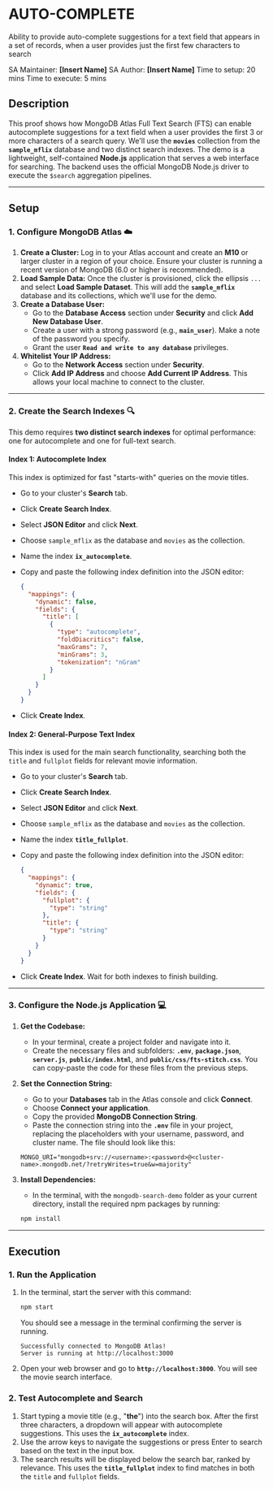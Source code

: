# AUTO-COMPLETE

Ability to provide auto-complete suggestions for a text field that appears in a set of records, when a user provides just the first few characters to search

SA Maintainer: **[Insert Name]**
SA Author: **[Insert Name]**
Time to setup: 20 mins
Time to execute: 5 mins

## Description

This proof shows how MongoDB Atlas Full Text Search (FTS) can enable autocomplete suggestions for a text field when a user provides the first 3 or more characters of a search query. We'll use the **`movies`** collection from the **`sample_mflix`** database and two distinct search indexes. The demo is a lightweight, self-contained **Node.js** application that serves a web interface for searching. The backend uses the official MongoDB Node.js driver to execute the `$search` aggregation pipelines.



***

## Setup

### 1. Configure MongoDB Atlas ☁️

1.  **Create a Cluster:** Log in to your Atlas account and create an **M10** or larger cluster in a region of your choice. Ensure your cluster is running a recent version of MongoDB (6.0 or higher is recommended).
2.  **Load Sample Data:** Once the cluster is provisioned, click the ellipsis `...` and select **Load Sample Dataset**. This will add the **`sample_mflix`** database and its collections, which we'll use for the demo.
3.  **Create a Database User:**
    * Go to the **Database Access** section under **Security** and click **Add New Database User**.
    * Create a user with a strong password (e.g., **`main_user`**). Make a note of the password you specify.
    * Grant the user **`Read and write to any database`** privileges.
4.  **Whitelist Your IP Address:**
    * Go to the **Network Access** section under **Security**.
    * Click **Add IP Address** and choose **Add Current IP Address**. This allows your local machine to connect to the cluster.

---

### 2. Create the Search Indexes 🔍

This demo requires **two distinct search indexes** for optimal performance: one for autocomplete and one for full-text search.

#### **Index 1: Autocomplete Index**
This index is optimized for fast "starts-with" queries on the movie titles.

* Go to your cluster's **Search** tab.
* Click **Create Search Index**.
* Select **JSON Editor** and click **Next**.
* Choose `sample_mflix` as the database and `movies` as the collection.
* Name the index **`ix_autocomplete`**.
* Copy and paste the following index definition into the JSON editor:

    ```json
    {
      "mappings": {
        "dynamic": false,
        "fields": {
          "title": [
            {
              "type": "autocomplete",
              "foldDiacritics": false,
              "maxGrams": 7,
              "minGrams": 3,
              "tokenization": "nGram"
            }
          ]
        }
      }
    }
    ```

* Click **Create Index**.

#### **Index 2: General-Purpose Text Index**
This index is used for the main search functionality, searching both the `title` and `fullplot` fields for relevant movie information.

* Go to your cluster's **Search** tab.
* Click **Create Search Index**.
* Select **JSON Editor** and click **Next**.
* Choose `sample_mflix` as the database and `movies` as the collection.
* Name the index **`title_fullplot`**.
* Copy and paste the following index definition into the JSON editor:

    ```json
    {
      "mappings": {
        "dynamic": true,
        "fields": {
          "fullplot": {
            "type": "string"
          },
          "title": {
            "type": "string"
          }
        }
      }
    }
    ```

* Click **Create Index**. Wait for both indexes to finish building.

---

### 3. Configure the Node.js Application 💻

1.  **Get the Codebase:**
    * In your terminal, create a project folder and navigate into it.
    * Create the necessary files and subfolders: **`.env`**, **`package.json`**, **`server.js`**, **`public/index.html`**, and **`public/css/fts-stitch.css`**. You can copy-paste the code for these files from the previous steps.
2.  **Set the Connection String:**
    * Go to your **Databases** tab in the Atlas console and click **Connect**.
    * Choose **Connect your application**.
    * Copy the provided **MongoDB Connection String**.
    * Paste the connection string into the **`.env`** file in your project, replacing the placeholders with your username, password, and cluster name. The file should look like this:
    
    ```
    MONGO_URI="mongodb+srv://<username>:<password>@<cluster-name>.mongodb.net/?retryWrites=true&w=majority"
    ```
3.  **Install Dependencies:**
    * In the terminal, with the `mongodb-search-demo` folder as your current directory, install the required npm packages by running:
    
    ```bash
    npm install
    ```

***

## Execution

### 1. Run the Application

1.  In the terminal, start the server with this command:
    
    ```bash
    npm start
    ```
    
    You should see a message in the terminal confirming the server is running.
    
    ```
    Successfully connected to MongoDB Atlas!
    Server is running at http://localhost:3000
    ```

2.  Open your web browser and go to **`http://localhost:3000`**. You will see the movie search interface.

### 2. Test Autocomplete and Search

1.  Start typing a movie title (e.g., "**the**") into the search box. After the first three characters, a dropdown will appear with autocomplete suggestions. This uses the **`ix_autocomplete`** index.
2.  Use the arrow keys to navigate the suggestions or press Enter to search based on the text in the input box.
3.  The search results will be displayed below the search bar, ranked by relevance. This uses the **`title_fullplot`** index to find matches in both the `title` and `fullplot` fields.